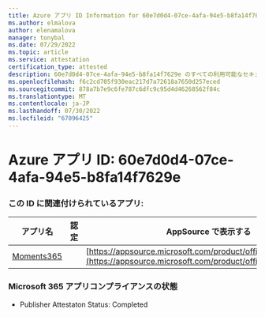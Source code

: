 ```yaml
---
title: Azure アプリ ID Information for 60e7d0d4-07ce-4afa-94e5-b8fa14f7629e
ms.author: elmalova
author: elenamalova
manager: tonybal
ms.date: 07/29/2022
ms.topic: article
ms.service: attestation
certification_type: attested
description: 60e7d0d4-07ce-4afa-94e5-b8fa14f7629e のすべての利用可能なセキュリティとコンプライアンス情報。
ms.openlocfilehash: f6c2cd705f930eac217d7a72618a7650d257eced
ms.sourcegitcommit: 878a7b7e9c6fe787c6dfc9c95d4d46268562f84c
ms.translationtype: MT
ms.contentlocale: ja-JP
ms.lasthandoff: 07/30/2022
ms.locfileid: "67096425"
---
```

# <a name="azure-app-id-60e7d0d4-07ce-4afa-94e5-b8fa14f7629e"></a>Azure アプリ ID: 60e7d0d4-07ce-4afa-94e5-b8fa14f7629e


### <a name="apps-associated-with-this-id"></a>この ID に関連付けられているアプリ:
| **アプリ名** | **認定** | **AppSource で表示する** |
|--------------|---------------|-----------------------|
| [Moments365](../forward/WA200004337.md) |  | [https://appsource.microsoft.com/product/office/WA200004337](https://appsource.microsoft.com/product/office/WA200004337) |

### <a name="microsoft-365-app-compliance-status"></a>Microsoft 365 アプリコンプライアンスの状態
- Publisher Attestaton Status: Completed
